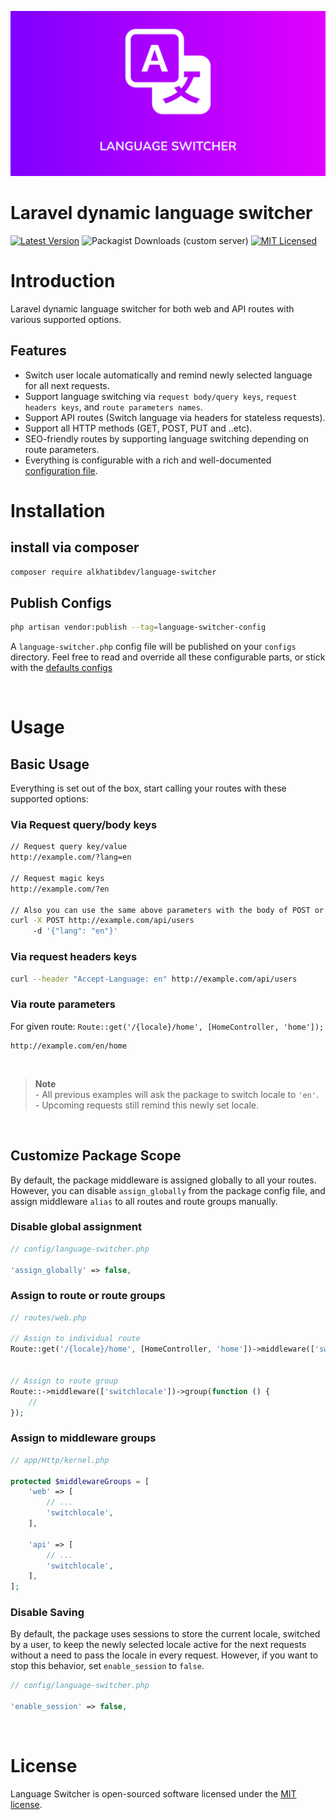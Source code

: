 <p align="center"><img src="https://raw.githubusercontent.com/alkhatibdev/language-switcher/main/socialcard.png" alt="Social Card of Language Switcher Package"></p>

# Laravel dynamic language switcher

[![Latest Version](https://img.shields.io/github/release/alkhatibdev/language-switcher.svg?style=flat-square)](https://github.com/alkhatibdev/language-switcher/releases)
![Packagist Downloads (custom server)](https://img.shields.io/packagist/dt/alkhatibdev/language-switcher)
[![MIT Licensed](https://img.shields.io/badge/license-MIT-brightgreen.svg?style=flat-square)](LICENSE)

# Introduction
Laravel dynamic language switcher for both web and API routes with various supported options.

## Features

- Switch user locale automatically and remind newly selected language for all next requests.
- Support language switching via `request body/query keys`, `request headers keys`, and `route parameters names`.
- Support API routes (Switch language via headers for stateless requests).
- Support all HTTP methods (GET, POST, PUT and ..etc).
- SEO-friendly routes by supporting language switching depending on route parameters.
- Everything is configurable with a rich and well-documented [configuration file](https://github.com/alkhatibdev/language-switcher/blob/main/config/language-switcher.php).

# Installation

## install via composer

```bash
composer require alkhatibdev/language-switcher
```

## Publish Configs 
```bash
php artisan vendor:publish --tag=language-switcher-config
```
A `language-switcher.php` config file will be published on your `configs` directory. Feel free to read and override all these configurable parts, or stick with the [defaults configs](https://github.com/alkhatibdev/language-switcher/blob/main/config/language-switcher.php)

<br>

# Usage

## Basic Usage
Everything is set out of the box, start calling your routes with these supported options:

### Via Request query/body keys
```bash
// Request query key/value
http://example.com/?lang=en

// Request magic keys
http://example.com/?en

// Also you can use the same above parameters with the body of POST or PUT
curl -X POST http://example.com/api/users
     -d '{"lang": "en"}'  
```


### Via request headers keys
```bash
curl --header "Accept-Language: en" http://example.com/api/users
```

### Via route parameters 
For given route: `Route::get('/{locale}/home', [HomeController, 'home']);`

```
http://example.com/en/home
```

<br>

> **Note**
> <br>- All previous examples will ask the package to switch locale to `'en'`.
> <br>- Upcoming requests still remind this newly set locale.

<br>

## Customize Package Scope

By default, the package middleware is assigned globally to all your routes. However, you can disable `assign_globally` from the package config file, and assign middleware `alias` to all routes and route groups manually.

### Disable global assignment
```php
// config/language-switcher.php

'assign_globally' => false,
```

### Assign to route or route groups
```php
// routes/web.php

// Assign to individual route
Route::get('/{locale}/home', [HomeController, 'home'])->middleware(['switchlocale']);


// Assign to route group
Route::->middleware(['switchlocale'])->group(function () {
    //
});
```

### Assign to middleware groups
```php
// app/Http/kernel.php

protected $middlewareGroups = [
    'web' => [
        // ...
        'switchlocale',
    ],

    'api' => [
        // ...
        'switchlocale',
    ],
];
```

### Disable Saving

By default, the package uses sessions to store the current locale, switched by a user, to keep the newly selected locale active for the next requests without a need to pass the locale in every request. However, if you want to stop this behavior, set `enable_session` to `false`.


```php
// config/language-switcher.php

'enable_session' => false,
```

<br>

# License

Language Switcher is open-sourced software licensed under the [MIT license](LICENSE).
